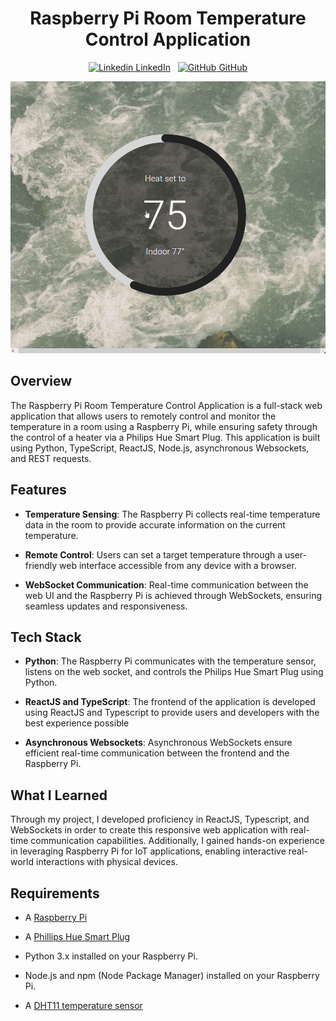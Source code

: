 
<div align="center">

# Raspberry Pi Room Temperature Control Application

[![Linkedin](https://i.stack.imgur.com/gVE0j.png) LinkedIn](https://www.linkedin.com/in/cameron-young-37b173129/)
&nbsp;
[![GitHub](https://i.stack.imgur.com/tskMh.png) GitHub](https://github.com/ItsNotCam)
</div>

<img src="docs/Demo.gif">

## Overview

The Raspberry Pi Room Temperature Control Application is a full-stack web application that allows users to remotely control and monitor the temperature in a room using a Raspberry Pi, while ensuring safety through the control of a heater via a Philips Hue Smart Plug. This application is built using Python, TypeScript, ReactJS, Node.js, asynchronous Websockets, and REST requests.


## Features

- **Temperature Sensing**: The Raspberry Pi collects real-time temperature data in the room to provide accurate information on the current temperature.

- **Remote Control**: Users can set a target temperature through a user-friendly web interface accessible from any device with a browser.

- **WebSocket Communication**: Real-time communication between the web UI and the Raspberry Pi is achieved through WebSockets, ensuring seamless updates and responsiveness.

## Tech Stack

- **Python**: The Raspberry Pi communicates with the temperature sensor, listens on the web socket, and controls the Philips Hue Smart Plug using Python.

- **ReactJS and TypeScript**: The frontend of the application is developed using ReactJS and Typescript to provide users and developers with the best experience possible

- **Asynchronous Websockets**: Asynchronous WebSockets ensure efficient real-time communication between the frontend and the Raspberry Pi.

## What I Learned
Through my project, I developed proficiency in ReactJS, Typescript, and WebSockets in order to create this responsive web application with real-time communication capabilities. Additionally, I gained hands-on experience in leveraging Raspberry Pi for IoT applications, enabling interactive real-world interactions with physical devices.

## Requirements


- A [Raspberry Pi](https://www.raspberrypi.com)

- A [Phillips Hue Smart Plug](https://www.philips-hue.com/en-us/p/hue-smart-plug/046677552343)

- Python 3.x installed on your Raspberry Pi.

- Node.js and npm (Node Package Manager) installed on your Raspberry Pi.

- A [DHT11 temperature sensor](https://www.amazon.com/Temperature-Humidity-Digital-3-3V-5V-Raspberry/dp/B07WT2HJ4F/ref=sr_1_5?keywords=dht11&qid=1695258164&sr=8-5)
